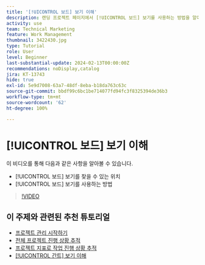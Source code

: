 ```yaml
---
title: '[!UICONTROL 보드] 보기 이해'
description: 랜딩 프로젝트 페이지에서 [!UICONTROL 보드] 보기를 사용하는 방법을 알아봅니다.
activity: use
team: Technical Marketing
feature: Work Management
thumbnail: 3422430.jpg
type: Tutorial
role: User
level: Beginner
last-substantial-update: 2024-02-13T00:00:00Z
recommendations: noDisplay,catalog
jira: KT-13743
hide: true
exl-id: 5e9d7008-63a7-48df-8eba-b18da763c63c
source-git-commit: bbdf99c6bc1be714077fd94fc3f8325394de36b3
workflow-type: tm+mt
source-wordcount: '62'
ht-degree: 100%

---
```


# [!UICONTROL 보드] 보기 이해

이 비디오를 통해 다음과 같은 사항을 알아볼 수 있습니다.

* [!UICONTROL 보드] 보기를 찾을 수 있는 위치
* [!UICONTROL 보드] 보기를 사용하는 방법


>[!VIDEO](https://video.tv.adobe.com/v/3422430/?quality=12&learn=on&enablevpops=1)

## 이 주제와 관련된 추천 튜토리얼

* [프로젝트 관리 시작하기](/help/manage-work/projects/getting-started-manage-a-project.md)
* [전체 프로젝트 진행 상황 추적](/help/manage-work/projects/track-overall-project-progress.md)
* [프로젝트 지표로 작업 진행 상황 추적](/help/manage-work/projects/track-work-progress-with-project-metrics.md)
* [[!UICONTROL 간트] 보기 이해](/help/manage-work/projects/understand-the-gantt-view.md)
